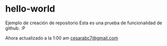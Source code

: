 # hello-world
Ejemplo de creación de repositorio
Esta es una prueba de funcionalidad de github.
:P

Ahora actualizado a la 1:00 am
cesarabc7@gmail.com
